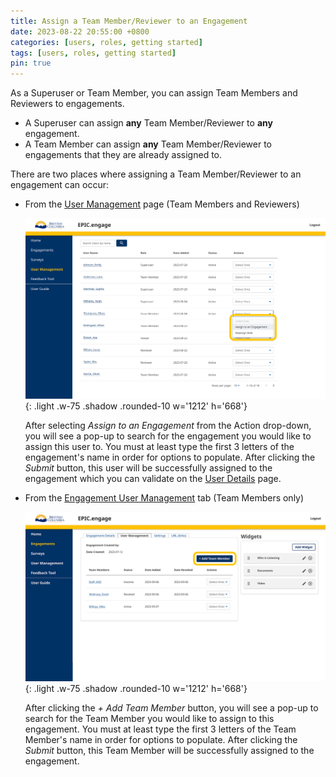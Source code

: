 ```yaml
---
title: Assign a Team Member/Reviewer to an Engagement
date: 2023-08-22 20:55:00 +0800
categories: [users, roles, getting started]
tags: [users, roles, getting started]
pin: true
---
```

As a Superuser or Team Member, you can assign Team Members and Reviewers to engagements. 

- A Superuser can assign **any** Team Member/Reviewer to **any** engagement. 
- A Team Member can assign **any** Team Member/Reviewer to engagements that they are already assigned to.

There are two places where assigning a Team Member/Reviewer to an engagement can occur:

- From the [User Management](/met-guide/posts/user-management/) page (Team Members and Reviewers)
  
    ![UM drop down](/assets/UserGuideImages/Images/add-team-member-or-reviewer-to-engagement/add-team-member-or-reviewer-to-engagement-image-of-user-management-page-with-action-drop-down-for-assign-to-engagement.png){: .light .w-75 .shadow .rounded-10 w='1212' h='668'}

  After selecting *Assign to an Engagement* from the Action drop-down, you will see a pop-up to search for the engagement you would like to assign this user to. You must at least type the first 3 letters of the engagement's name in order for options to populate. After clicking the *Submit* button, this user will be successfully assigned to the engagement which you can validate on the [User Details](/met-guide/posts/user-details/) page. 
  
- From the [Engagement User Management](/met-guide/posts/engagement-UM/) tab (Team Members only)
  
    ![Eng UM drop down](/assets/UserGuideImages/Images/add-team-member-or-reviewer-to-engagement/add-team-member-or-reviewer-to-engagement-image-of-engagement-um-tab-with-add-tm-circled.png){: .light .w-75 .shadow .rounded-10 w='1212' h='668'}

  After clicking the *+ Add Team Member* button, you will see a pop-up to search for the Team Member you would like to assign to this engagement. You must at least type the first 3 letters of the Team Member's name in order for options to populate. After clicking the *Submit* button, this Team Member will be successfully assigned to the engagement.

  
